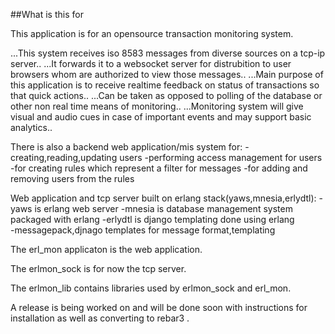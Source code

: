 ##What is this for

This application is for an opensource transaction monitoring system.


...This system receives iso 8583 messages from diverse sources on  a tcp-ip server.. 
...It forwards it to a websocket server for distrubition to user browsers whom are authorized to view those messages..
...Main purpose of this application is to receive realtime feedback on status of transactions so that quick actions..
...Can be taken as opposed to polling of the database or other non real time means of monitoring..
...Monitoring system will give visual and audio cues in case of important events and may support basic analytics..


There is also a backend web application/mis system for:
-creating,reading,updating users
-performing access management for users
-for creating rules which represent a filter for messages
-for adding and removing users from the rules 


Web application and tcp server built on erlang stack(yaws,mnesia,erlydtl):
-yaws is erlang web server
-mnesia is database management system packaged with erlang
-erlydtl is django templating done using erlang  
-messagepack,djnago templates for message format,templating


The erl_mon applicaton is the web application.

The erlmon_sock is for now the tcp server.

The erlmon_lib contains libraries used by erlmon_sock and erl_mon.

A release is being worked on and will be done soon with instructions for installation as well as converting to rebar3 . 


